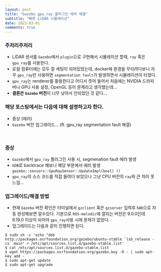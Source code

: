 ```yaml
---
layout: post
title: "Gazebo gpu_ray 플러그인 에러 해결"
subtitle: "빠른 LiDAR 시뮬레이션"
date: 2023-03-01
comments: true
---
```


### 주저리주저리
+ LiDAR 센서를 `Gazebo`에서 `plugin`으로 구현해서 시뮬레이션 할때, `ray` 혹은 `gpu_ray`를 사용한다.
+ 로컬 컴퓨터에는 모두 잘 세팅이 되어있었는데, docker에 환경을 꾸리려다보니 자꾸 `gpu_ray`만 사용하면 `segmentation fault`가 발생하면서 시뮬레이션이 터졌다.
+ `gpu_ray`는 renderer를 활용한다고 어디서 줏어 들어서 처음에는 NVIDIA 드라피버나 GPU 사용 설정, OpenGL 등이 문제라고 생각했는데...
+ **결론은 `Gazebo` 버전**이 너무 낮아서 안되었던 것 같다...

### 해당 포스팅에서는 다음에 대해 설명하고자 한다.
+ 증상 (에러)
+ `Gazebo` 버전 업그레이드... (ft. gpu_ray segmentation fault 해결)

<br/>

### 증상
+ `Gazebo`에서 `gpu_ray` 플러그인 사용 시, segmenation fault 에러 발생
+ `GDB`로 backtrace 해보니 해당 부분에서 에러 발생 `gazebo::sensors::GpuRaySensor::UpdateImpl(bool) ()`
+ `gpu_ray`의 소스 코드를 직접 들여다 보았으나 그냥 CPU 버전의 `ray`와 큰 차이 못 느낌... 

### 업그레이드/해결 방법
+ 현재 `Gazebo` 버전 확인은 터미널에서 `gzclient` 혹은 `gzserver` 입력후 tab으로 자동 완성해보면 알수있다. 기본으로 `ROS-melodic`에 깔리는 버전은 9.0.0인데 9.19.0 이상이 되어야 `gpu_ray`사용 시에 문제가 없었다.
+ 업그레이드는 다음과 같이 진행하면 된다.

```shell
$ sudo sh -c 'echo "deb http://packages.osrfoundation.org/gazebo/ubuntu-stable `lsb_release -cs` main" > /etc/apt/sources.list.d/gazebo-stable.list'
$ cat /etc/apt/sources.list.d/gazebo-stable.list
$ wget https://packages.osrfoundation.org/gazebo.key -O - | sudo apt-key add -
$ sudo apt-get update
$ sudo apt-get upgrade
```